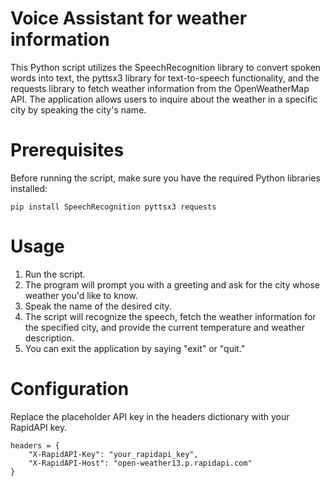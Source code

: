 # Voice Assistant for weather information
This Python script utilizes the SpeechRecognition library to convert spoken words into text, the pyttsx3 library for text-to-speech functionality, and the requests library to fetch weather information from the OpenWeatherMap API. The application allows users to inquire about the weather in a specific city by speaking the city's name.


# Prerequisites

Before running the script, make sure you have the required Python libraries installed:

```
pip install SpeechRecognition pyttsx3 requests
```

# Usage


1. Run the script.
2. The program will prompt you with a greeting and ask for the city whose weather you'd like to know.
3. Speak the name of the desired city.
4. The script will recognize the speech, fetch the weather information for the specified city, and provide the current temperature and weather description.
5. You can exit the application by saying "exit" or "quit."

# Configuration

Replace the placeholder API key in the headers dictionary with your RapidAPI key.

```
headers = {
    "X-RapidAPI-Key": "your_rapidapi_key",
    "X-RapidAPI-Host": "open-weather13.p.rapidapi.com"
}
```
